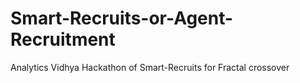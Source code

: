 # Smart-Recruits-or-Agent-Recruitment
Analytics Vidhya Hackathon of Smart-Recruits for Fractal crossover
